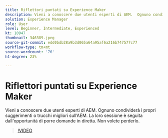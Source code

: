 ```yaml
---
title: Riflettori puntati su Experience Maker
description: Vieni a conoscere due utenti esperti di AEM.  Ognuno condividerà i propri suggerimenti o trucchi migliori sull’AEM. La loro sessione è seguita dall'opportunità di porre domande in diretta.  Non volete perderlo.
solution: Experience Manager
role: User
level: Beginner, Intermediate, Experienced
kt: 10947
thumbnail: 346389.jpeg
source-git-commit: edd0bdb28a9b3d065a64a95af6a216b747577c77
workflow-type: tm+mt
source-wordcount: '76'
ht-degree: 23%

---
```


# Riflettori puntati su Experience Maker

Vieni a conoscere due utenti esperti di AEM.  Ognuno condividerà i propri suggerimenti o trucchi migliori sull’AEM. La loro sessione è seguita dall&#39;opportunità di porre domande in diretta.  Non volete perderlo.

>[!VIDEO](https://video.tv.adobe.com/v/346389/?quality=12&learn=on)

